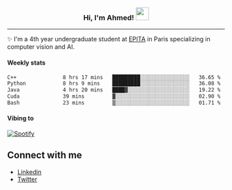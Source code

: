 <!-- Heading -->
<h3 align="center"> Hi, I'm Ahmed! <img src = "https://raw.githubusercontent.com/MartinHeinz/MartinHeinz/master/wave.gif" width = 30px></h3>

<!-- About section -->
---
✨ I'm a 4th year undergraduate student at <a href="https://www.epita.fr/en/">EPITA</a> in Paris specializing in computer vision and AI.

<h4 align ="left"> Weekly stats </h4>

<!--START_SECTION:waka-->

```txt
C++               8 hrs 17 mins   █████████░░░░░░░░░░░░░░░░   36.65 %
Python            8 hrs 9 mins    █████████░░░░░░░░░░░░░░░░   36.08 %
Java              4 hrs 20 mins   ████▓░░░░░░░░░░░░░░░░░░░░   19.22 %
Cuda              39 mins         ▓░░░░░░░░░░░░░░░░░░░░░░░░   02.90 %
Bash              23 mins         ▒░░░░░░░░░░░░░░░░░░░░░░░░   01.71 %
```

<!--END_SECTION:waka-->

<h4 align ="left">Vibing to</h4>

[![Spotify](https://novatorem-ten-lyart.vercel.app/api/spotify)](https://open.spotify.com/user/31knevkvll66tzc3gqtoi6ngjbre)

<!-- Connect section -->

## Connect with me
  * <a href="https://www.linkedin.com/in/ahmed-hassayoune">Linkedin</a>
  * <a href="https://twitter.com/Ahmedhassaaa">Twitter</a>

<!-- Connect section: END -->
